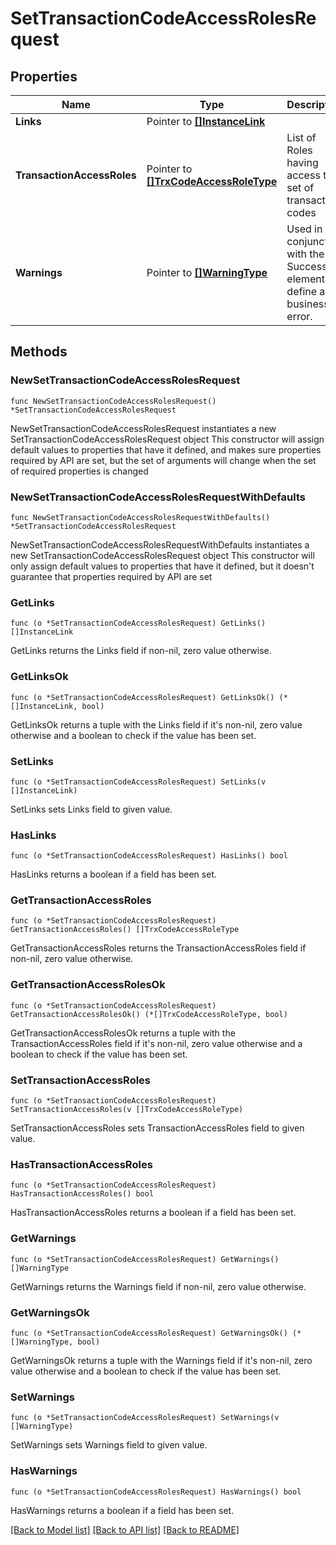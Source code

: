 # SetTransactionCodeAccessRolesRequest

## Properties

Name | Type | Description | Notes
------------ | ------------- | ------------- | -------------
**Links** | Pointer to [**[]InstanceLink**](InstanceLink.md) |  | [optional] 
**TransactionAccessRoles** | Pointer to [**[]TrxCodeAccessRoleType**](TrxCodeAccessRoleType.md) | List of Roles having access to set of transaction codes | [optional] 
**Warnings** | Pointer to [**[]WarningType**](WarningType.md) | Used in conjunction with the Success element to define a business error. | [optional] 

## Methods

### NewSetTransactionCodeAccessRolesRequest

`func NewSetTransactionCodeAccessRolesRequest() *SetTransactionCodeAccessRolesRequest`

NewSetTransactionCodeAccessRolesRequest instantiates a new SetTransactionCodeAccessRolesRequest object
This constructor will assign default values to properties that have it defined,
and makes sure properties required by API are set, but the set of arguments
will change when the set of required properties is changed

### NewSetTransactionCodeAccessRolesRequestWithDefaults

`func NewSetTransactionCodeAccessRolesRequestWithDefaults() *SetTransactionCodeAccessRolesRequest`

NewSetTransactionCodeAccessRolesRequestWithDefaults instantiates a new SetTransactionCodeAccessRolesRequest object
This constructor will only assign default values to properties that have it defined,
but it doesn't guarantee that properties required by API are set

### GetLinks

`func (o *SetTransactionCodeAccessRolesRequest) GetLinks() []InstanceLink`

GetLinks returns the Links field if non-nil, zero value otherwise.

### GetLinksOk

`func (o *SetTransactionCodeAccessRolesRequest) GetLinksOk() (*[]InstanceLink, bool)`

GetLinksOk returns a tuple with the Links field if it's non-nil, zero value otherwise
and a boolean to check if the value has been set.

### SetLinks

`func (o *SetTransactionCodeAccessRolesRequest) SetLinks(v []InstanceLink)`

SetLinks sets Links field to given value.

### HasLinks

`func (o *SetTransactionCodeAccessRolesRequest) HasLinks() bool`

HasLinks returns a boolean if a field has been set.

### GetTransactionAccessRoles

`func (o *SetTransactionCodeAccessRolesRequest) GetTransactionAccessRoles() []TrxCodeAccessRoleType`

GetTransactionAccessRoles returns the TransactionAccessRoles field if non-nil, zero value otherwise.

### GetTransactionAccessRolesOk

`func (o *SetTransactionCodeAccessRolesRequest) GetTransactionAccessRolesOk() (*[]TrxCodeAccessRoleType, bool)`

GetTransactionAccessRolesOk returns a tuple with the TransactionAccessRoles field if it's non-nil, zero value otherwise
and a boolean to check if the value has been set.

### SetTransactionAccessRoles

`func (o *SetTransactionCodeAccessRolesRequest) SetTransactionAccessRoles(v []TrxCodeAccessRoleType)`

SetTransactionAccessRoles sets TransactionAccessRoles field to given value.

### HasTransactionAccessRoles

`func (o *SetTransactionCodeAccessRolesRequest) HasTransactionAccessRoles() bool`

HasTransactionAccessRoles returns a boolean if a field has been set.

### GetWarnings

`func (o *SetTransactionCodeAccessRolesRequest) GetWarnings() []WarningType`

GetWarnings returns the Warnings field if non-nil, zero value otherwise.

### GetWarningsOk

`func (o *SetTransactionCodeAccessRolesRequest) GetWarningsOk() (*[]WarningType, bool)`

GetWarningsOk returns a tuple with the Warnings field if it's non-nil, zero value otherwise
and a boolean to check if the value has been set.

### SetWarnings

`func (o *SetTransactionCodeAccessRolesRequest) SetWarnings(v []WarningType)`

SetWarnings sets Warnings field to given value.

### HasWarnings

`func (o *SetTransactionCodeAccessRolesRequest) HasWarnings() bool`

HasWarnings returns a boolean if a field has been set.


[[Back to Model list]](../README.md#documentation-for-models) [[Back to API list]](../README.md#documentation-for-api-endpoints) [[Back to README]](../README.md)


